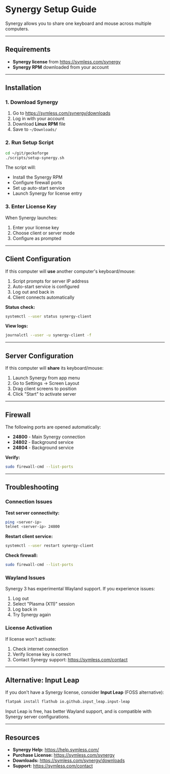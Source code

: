 # Synergy Setup Guide

Synergy allows you to share one keyboard and mouse across multiple computers.

---

## Requirements

- **Synergy license** from https://symless.com/synergy
- **Synergy RPM** downloaded from your account

---

## Installation

### 1. Download Synergy

1. Go to https://symless.com/synergy/downloads
2. Log in with your account
3. Download **Linux RPM** file
4. Save to `~/Downloads/`

### 2. Run Setup Script

```bash
cd ~/git/geckoforge
./scripts/setup-synergy.sh
```

The script will:
- Install the Synergy RPM
- Configure firewall ports
- Set up auto-start service
- Launch Synergy for license entry

### 3. Enter License Key

When Synergy launches:
1. Enter your license key
2. Choose client or server mode
3. Configure as prompted

---

## Client Configuration

If this computer will **use** another computer's keyboard/mouse:

1. Script prompts for server IP address
2. Auto-start service is configured
3. Log out and back in
4. Client connects automatically

**Status check:**
```bash
systemctl --user status synergy-client
```

**View logs:**
```bash
journalctl --user -u synergy-client -f
```

---

## Server Configuration

If this computer will **share** its keyboard/mouse:

1. Launch Synergy from app menu
2. Go to Settings → Screen Layout
3. Drag client screens to position
4. Click "Start" to activate server

---

## Firewall

The following ports are opened automatically:
- **24800** - Main Synergy connection
- **24802** - Background service
- **24804** - Background service

**Verify:**
```bash
sudo firewall-cmd --list-ports
```

---

## Troubleshooting

### Connection Issues

**Test server connectivity:**
```bash
ping <server-ip>
telnet <server-ip> 24800
```

**Restart client service:**
```bash
systemctl --user restart synergy-client
```

**Check firewall:**
```bash
sudo firewall-cmd --list-ports
```

### Wayland Issues

Synergy 3 has experimental Wayland support. If you experience issues:

1. Log out
2. Select "Plasma (X11)" session
3. Log back in
4. Try Synergy again

### License Activation

If license won't activate:
1. Check internet connection
2. Verify license key is correct
3. Contact Synergy support: https://symless.com/contact

---

## Alternative: Input Leap

If you don't have a Synergy license, consider **Input Leap** (FOSS alternative):

```bash
flatpak install flathub io.github.input_leap.input-leap
```

Input Leap is free, has better Wayland support, and is compatible with Synergy server configurations.

---

## Resources

- **Synergy Help:** https://help.symless.com/
- **Purchase License:** https://symless.com/synergy
- **Downloads:** https://symless.com/synergy/downloads
- **Support:** https://symless.com/contact